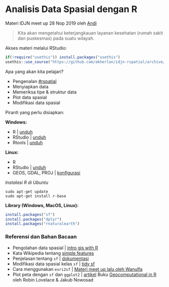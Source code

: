 # Analisis Data Spasial dengan R

Materi IDJN meet up 28 Nop 2019 oleh [Andi](https://www.twitter.com/terusterang__)

> Kita akan mengetahui keterjangkauan layanan kesehatan (rumah sakit dan puskesmas) pada suatu wilayah.

Akses materi melalui RStudio:

```R
if(!require("usethis")) install.packages("usethis")
usethis::use_course("https://github.com/akherlan/idjn-rspatial/archive/master.zip")
```

Apa yang akan kita pelajari?

- Pengenalan [#rspatial](https://twitter.com/hashtag/rspatial?src=hashtag_click)
- Menyiapkan data
- Memeriksa tipe & struktur data
- Plot data spasial
- Modifikasi data spasial

Piranti yang perlu disiapkan:

**Windows:**

- R | [unduh](https://cran.r-project.org/)
- RStudio | [unduh](https://rstudio.com/products/rstudio/download/)
- Rtools | [unduh](https://cran.r-project.org/bin/windows/Rtools/)

**Linux:**

- R
- RStudio | [unduh](https://rstudio.com/products/rstudio/download/)
- GEOS, GDAL, PROJ | [konfigurasi](https://github.com/r-spatial/sf/#linux)

*Instalasi R di Ubuntu*

```
sudo apt-get update
sudo apt-get install r-base
```

**Library (Windows, MacOS, Linux):**

```R
install.packages("sf")
install.packages("dplyr")
install.packages("rnaturalearth")
```

### Referensi dan Bahan Bacaan

- Pengolahan data spasial | [intro gis with R](https://www.jessesadler.com/post/gis-with-r-intro/)
- Kata Wikipedia tentang [simple features](https://en.wikipedia.org/wiki/Simple_Features)
- Penjelasan tentang `sf` | [dokumentasi](https://cran.r-project.org/web/packages/sf/vignettes/sf1.html)
- Modifikasi data spasial kelas `sf` | [tidy sf](http://strimas.com/r/tidy-sf/)
- Cara menggunakan `esri2sf` | [Materi meet up lalu oleh Wanulfa](https://github.com/wanulfa/argis-server)
- Plot peta dengan `sf` dan `ggplot2` | [artikel](https://www.r-bloggers.com/zooming-in-on-maps-with-sf-and-ggplot2/)
Buku [Geocomputational in R](https://geocompr.robinlovelace.net/spatial-class.html) oleh Robin Lovelace & Jakub Nowosad
